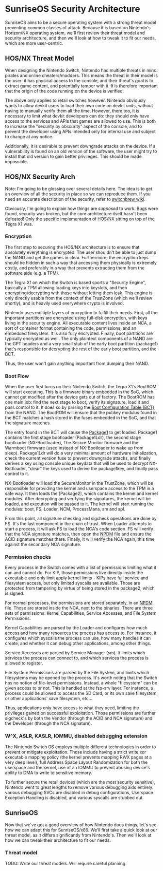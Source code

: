 # SunriseOS Security Architecture

SunriseOS aims to be a secure operating system with a strong threat model
preventing common classes of attack. Because it is based on Nintendo's
Horizon/NX operating system, we'll first review their threat model and security
architecture, and then we'll look at how to tweak it to fit our needs, which are
more user-centric.

## HOS/NX Threat Model

When designing the Nintendo Switch, Nintendo had multiple threats in mind:
pirates and online cheaters/modders. This means the threat in their model is the
user: it has physical access to the console, and their threat's goal is to
extract game content, and potentially tamper with it. It is therefore important
that the origin of the code running on the device is verified.

The above only applies to retail switches however. Nintendo obviously wants to
allow devkit users to load their own code on devkit units, without having to
manually verify them all the time. However, there too, it is necessary to limit
what devkit developers can do: they should only have access to the services and
APIs that games are allowed to use. This is both to increase the "security by
obscurity" aspect of the console, and to prevent the developer using APIs
intended only for internal use and subject to change at any notice.

Additionally, it is desirable to prevent downgrade attacks on the device. If a
vulnerability is found on an old version of the software, the user might try to
install that old version to gain better privileges. This should be made
impossible.

## HOS/NX Security Arch

Note: I'm going to be glossing over several details here. The idea is to get an
overview of all the security in place so we can reproduce them. If you need an
accurate description of the security, refer to [switchbrew wiki].

Obviously, I'm going to explain how things are *supposed* to work. Bugs were
found, security was broken, but the core architecture itself hasn't been
defeated! Only the specific implementation of HOS/NX sitting on top of the
Tegra X1 was.

### Encryption

The first step to securing the HOS/NX architecture is to ensure that absolutely
everything is encrypted. The user shouldn't be able to just dump the NAND and
get the games in clear. Furthermore, the encryption keys should be hidden in
such a way that accessing them physically is extremely costly, and preferably
in a way that prevents extracting them from the software side (e.g. a TPM).

The Tegra X1 on which the Switch is based sports a "Security Engine", basically
a TPM allowing loading keys into keyslots, and then encrypting/decrypting with
those without letting them leak. This engine is only directly usable from the
context of the TrustZone (which we'll review shortly), and is heavily used
everywhere crypto is involved.

Nintendo uses multiple layers of encryption to fulfill their needs. First, all
the important partitions are encrypted using full-disk encryption, with keys
living in the security engine. All executable content lives inside an NCA, a
sort of container format containing the code, permissions, and an embedded
filesystem. It is also fully encrypted. Finally, boot partitions are typically
encrypted as well. The only plaintext components of a NAND are the GPT headers
and a very small stub of the early boot partition (package1) that's responsible
for decrypting the rest of the early boot partition, and the BCT.

Thus, the user won't gain anything important from dumping their NAND.

### Boot Flow

When the user first turns on their Nintendo Switch, the Tegra X1's BootROM will
start executing. This is a firmware binary embedded in the SoC, which cannot get
modified after the device gets out of factory. The BootROM has one main job:
find the next stage to boot, verify its signature, load it and pass control to
it. It does so by parsing the [Boot Configuration Table (BCT)] from the NAND.
The BootROM will ensure that the pubkey modulus found in the BCT matches a hash
stored in the fuses embedded in the SoC, and that the signature matches.

The entry found in the BCT will cause the [Package1] to get loaded. Package1
contains the first stage bootloader (Package1Ldr), the second stage bootloader
(NX-Bootloader), The Secure Monitor firmware and the Warmboot firmware (used
instead of NX-Bootloader to wake up from sleep). Package1Ldr will do a very
minimal amount of hardware initialization, check the current version fuse to
prevent downgrade attacks, and finally derives a key using console unique
keydata that will be used to decrypt NX-Bottloader, "clear" the keys used to
derive the package1key, and finally pass control to it.

NX-Bootloader will load the SecureMonitor in the TrustZone, which will
be responsible for providing the kernel and userspace access to the TPM in a
safe way. It then loads the [Package2], which contains the kernel and kernel
modules. After decrypting and verifying the signatures, the kernel will be
loaded, and execution will be passed to it. The kernel will start running the
modules: boot, FS, Loader, NCM, ProcessMana, sm and spl.

From this point, all signature checking and sigcheck operations are done by FS.
It's the last component in the chain of trust. When Loader attempts to start a
process, it will ask FS to load the NCA's code section. FS will verify that the
NCA signature matches, then open the [NPDM] file and ensure the ACID signature
matches there. Finally, it will verify the NCA again, this time against the
secondary NCA signature.

### Permission checks

Every process in the Switch comes with a list of permissions limiting what it
can and cannot do. For KIP, those permissions live directly inside the
executable and only limit apply kernel limits - KIPs have full service and
filesystem access, but only limited syscalls are available. Those are protected
from tampering by virtue of being stored in the package2, which is signed.

For normal processes, the permissions are stored separately, in an [NPDM] file.
Those are stored inside the NCA, next to the binaries. There are three sets of
permissions: Kernel Capabilities, Service Accesses, and File System Permissions.

Kernel Capabilities are parsed by the Loader and configures how much access and
how many resources the process has access to. For instance, it configures which
syscalls the process can use, how many handles it can create, and whether it
can debug other applications, among other things.

Service Accesses are parsed by Service Manager (sm). It limits which
services the process can connect to, and which services the process is allowed
to register.

File System Permissions are parsed by the File System, and limits which
filesystems may be opened by the process. It's worth noting that the Switch has
no notion of file-level permissions. Instead, a whole "filesystem" can be given
access to or not. This is handled at the fsp-srv layer. For instance, a process
could be allowed to access the SD Card, or its own save filesystem, or other
applications' save filesystem, etc...

Thus, applications only have access to what they need, limiting the privileges
gained on successful exploitation. Those permissions are further sigcheck's by
both the Vendor (through the ACID and NCA signature) and the Developer (through
the NCA signature).

### W^X, ASLR, KASLR, IOMMU, disabled debugging extension

The Nintendo Switch OS employs multiple different technologies in order to
prevent or mitigate exploitation. Those include having a strict write xor
executable mapping policy (the kernel prevents mapping RWX pages at a very deep
level), full Address Space Layout Randomization for both the userspace and the
kernel, use of an IOMMU to prevent abusing device's ability to DMA to write to
sensitive memory.

To further secure the retail devices (which are the most security sensitive),
Nintendo went to great lengths to remove various debugging aids entirely:
various debugging SVCs are disabled in debug configurations, Userspace Exception
Handling is disabled, and various syscalls are stubbed out.

## SunriseOS

Now that we've got a good overview of how Nintendo does things, let's see how we
can adapt this for SunriseOS/x86. We'll first take a quick look at our threat
model, as it differs significantly from Nintendo's. Then we'll look at how we
can tweak their architecture to fit our needs.

### Threat model

TODO: Write our threat models. Will require careful planning.


[Boot Configuration Table (BCT)]: https://switchbrew.org/wiki/BCT
[Package1]: https://switchbrew.org/wiki/Package1
[switchbrew wiki]: https://switchbrew.org/
[NPDM]: http://switchbrew.org/index.php?title=NPDM